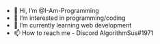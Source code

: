- 👋 Hi, I’m @I-Am-Programming
- 👀 I’m interested in programming/coding
- 🌱 I’m currently learning web development 
- 📫 How to reach me - Discord AlgorithmSus#1971

<!---
I-Am-Programming/I-Am-Programming is a ✨ special ✨ repository because its `README.md` (this file) appears on your GitHub profile.
You can click the Preview link to take a look at your changes.
--->
